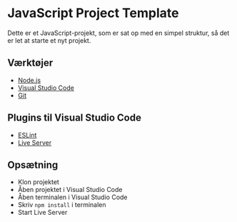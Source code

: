 # JavaScript Project Template

Dette er et JavaScript-projekt, som er sat op med en simpel struktur, så det er let at starte et nyt projekt.

## Værktøjer

- [Node.js](https://nodejs.org/en/)
- [Visual Studio Code](https://code.visualstudio.com/)
- [Git](https://git-scm.com/)

## Plugins til Visual Studio Code

- [ESLint](https://marketplace.visualstudio.com/items?itemName=dbaeumer.vscode-eslint)
- [Live Server](https://marketplace.visualstudio.com/items?itemName=ritwickdey.LiveServer)


## Opsætning

- Klon projektet
- Åben projektet i Visual Studio Code
- Åben terminalen i Visual Studio Code
- Skriv `npm install` i terminalen
- Start Live Server



